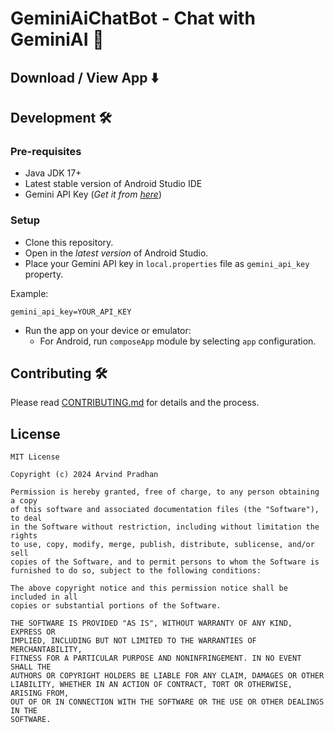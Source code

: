 # GeminiAiChatBot - Chat with GeminiAI 📲

## Download / View App ⬇️

## Development 🛠️

### Pre-requisites

- Java JDK 17+
- Latest stable version of Android Studio IDE
- Gemini API Key (_Get it from [here](https://makersuite.google.com/app/apikey)_)

### Setup

- Clone this repository.
- Open in the _latest version_ of Android Studio.
- Place your Gemini API key in `local.properties` file as `gemini_api_key` property.

Example:

```properties
gemini_api_key=YOUR_API_KEY
```

- Run the app on your device or emulator:
    - For Android, run `composeApp` module by selecting `app` configuration.

## Contributing 🛠️

Please read [CONTRIBUTING.md](CONTRIBUTING.md) for details and the process.

## License

```
MIT License

Copyright (c) 2024 Arvind Pradhan

Permission is hereby granted, free of charge, to any person obtaining a copy
of this software and associated documentation files (the "Software"), to deal
in the Software without restriction, including without limitation the rights
to use, copy, modify, merge, publish, distribute, sublicense, and/or sell
copies of the Software, and to permit persons to whom the Software is
furnished to do so, subject to the following conditions:

The above copyright notice and this permission notice shall be included in all
copies or substantial portions of the Software.

THE SOFTWARE IS PROVIDED "AS IS", WITHOUT WARRANTY OF ANY KIND, EXPRESS OR
IMPLIED, INCLUDING BUT NOT LIMITED TO THE WARRANTIES OF MERCHANTABILITY,
FITNESS FOR A PARTICULAR PURPOSE AND NONINFRINGEMENT. IN NO EVENT SHALL THE
AUTHORS OR COPYRIGHT HOLDERS BE LIABLE FOR ANY CLAIM, DAMAGES OR OTHER
LIABILITY, WHETHER IN AN ACTION OF CONTRACT, TORT OR OTHERWISE, ARISING FROM,
OUT OF OR IN CONNECTION WITH THE SOFTWARE OR THE USE OR OTHER DEALINGS IN THE
SOFTWARE.



